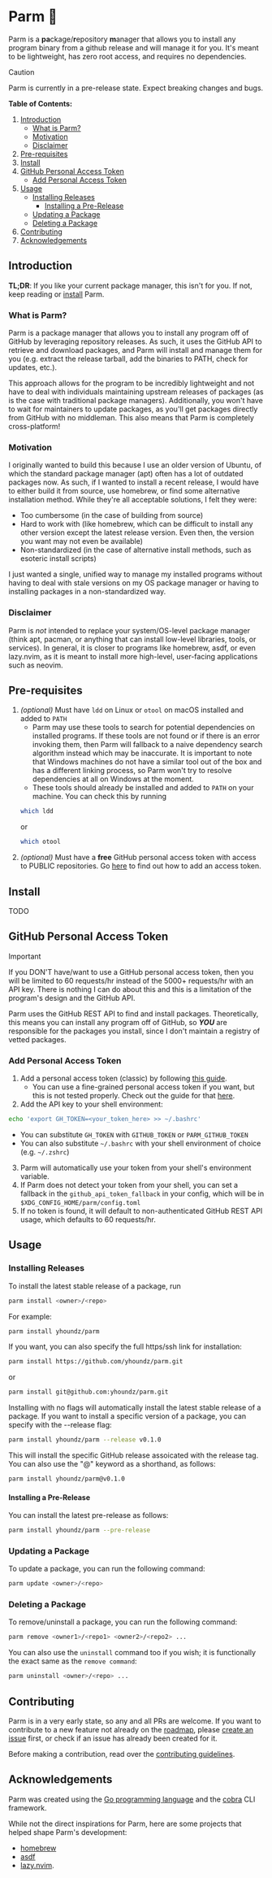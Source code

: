 # Parm 🧀

Parm is a **pa**ckage/**r**epository **m**anager that allows you to install any program binary from a github release and will manage it for you. It's meant to be lightweight, has zero root access, and requires no dependencies.

> [!CAUTION]
> Parm is currently in a pre-release state. Expect breaking changes and bugs.

**Table of Contents:**
1. [Introduction](#introduction)
    - [What is Parm?](#what-is-parm)
    - [Motivation](#motivation)
    - [Disclaimer](#disclaimer)
2. [Pre-requisites](#pre-requisites)
3. [Install](#install)
4. [GitHub Personal Access Token](#github-personal-access-token)
    - [Add Personal Access Token](#add-personal-access-token)
5. [Usage](#usage)
    - [Installing Releases](#installing-releases)
        - [Installing a Pre-Release](#installing-a-pre-release)
    - [Updating a Package](#updating-a-package)
    - [Deleting a Package](#deleting-a-package)
6. [Contributing](#contributing)
7. [Acknowledgements](#Acknowledgements)

## Introduction
**TL;DR**: If you like your current package manager, this isn't for you. If not, keep reading or [install](#install) Parm.

### What is Parm?
Parm is a package manager that allows you to install any program off of GitHub by leveraging repository releases. As such, it uses the GitHub API to retrieve and download packages, and Parm will install and manage them for you (e.g. extract the release tarball, add the binaries to PATH, check for updates, etc.).

This approach allows for the program to be incredibly lightweight and not have to deal with individuals maintaining upstream releases of packages (as is the case with traditional package managers). Additionally, you won't have to wait for maintainers to update packages, as you'll get packages directly from GitHub with no middleman. This also means that Parm is completely cross-platform!

### Motivation
I originally wanted to build this because I use an older version of Ubuntu, of which the standard package manager (apt) often has a lot of outdated packages now. As such, if I wanted to install a recent release, I would have to either build it from source, use homebrew, or find some alternative installation method. While they're all acceptable solutions, I felt they were:

- Too cumbersome (in the case of building from source)
- Hard to work with (like homebrew, which can be difficult to install any other version except the latest release version. Even then, the version you want may not even be available)
- Non-standardized (in the case of alternative install methods, such as esoteric install scripts)

I just wanted a single, unified way to manage my installed programs without having to deal with stale versions on my OS package manager or having to installing packages in a non-standardized way.

### Disclaimer
Parm is *not* intended to replace your system/OS-level package manager (think apt, pacman, or anything that can install low-level libraries, tools, or services). In general, it is closer to programs like homebrew, asdf, or even lazy.nvim, as it is meant to install more high-level, user-facing applications such as neovim.

## Pre-requisites
1. *(optional)* Must have `ldd` on Linux or `otool` on macOS installed and added to `PATH`
    - Parm may use these tools to search for potential dependencies on installed programs. If these tools are not found or if there is an error invoking them, then Parm will fallback to a naive dependency search algorithm instead which may be inaccurate. It is important to note that Windows machines do not have a similar tool out of the box and has a different linking process, so Parm won't try to resolve dependencies at all on Windows at the moment.
    - These tools should already be installed and added to `PATH` on your machine. You can check this by running
    ```sh
    which ldd
    ```
    or
    ```sh
    which otool
    ```
2. *(optional)* Must have a **free** GitHub personal access token with access to PUBLIC repositories. Go [here](#github-personal-access-token) to find out how to add an access token.

## Install
TODO

## GitHub Personal Access Token
> [!IMPORTANT]
> If you DON'T have/want to use a GitHub personal access token, then you will be limited to 60 requests/hr instead of the 5000+ requests/hr with an API key. 
> There is nothing I can do about this and this is a limitation of the program's design and the GitHub API.

Parm uses the GitHub REST API to find and install packages. Theoretically, this means you can install any program off of GitHub, so ***YOU*** are responsible for the packages you install, since I don't maintain a registry of vetted packages.

### Add Personal Access Token
1. Add a personal access token (classic) by following [this guide](https://docs.github.com/en/authentication/keeping-your-account-and-data-secure/managing-your-personal-access-tokens#creating-a-personal-access-token-classic).
    - You can use a fine-grained personal access token if you want, but this is not tested properly. Check out the guide for that [here](https://docs.github.com/en/authentication/keeping-your-account-and-data-secure/managing-your-personal-access-tokens#creating-a-fine-grained-personal-access-token).
2. Add the API key to your shell environment:
```sh
echo 'export GH_TOKEN=<your_token_here> >> ~/.bashrc'
```

- You can substitute `GH_TOKEN` with `GITHUB_TOKEN` or `PARM_GITHUB_TOKEN`
- You can also substitute `~/.bashrc` with your shell environment of choice (e.g. `~/.zshrc`)

3. Parm will automatically use your token from your shell's environment variable.
4. If Parm does not detect your token from your shell, you can set a fallback in the `github_api_token_fallback` in your config, which will be in `$XDG_CONFIG_HOME/parm/config.toml` 
5. If no token is found, it will default to non-authenticated GitHub REST API usage, which defaults to 60 requests/hr.

## Usage

### Installing Releases
To install the latest stable release of a package, run
```sh
parm install <owner>/<repo>
```

For example:
```sh
parm install yhoundz/parm
```

If you want, you can also specify the full https/ssh link for installation:
```sh
parm install https://github.com/yhoundz/parm.git
```
or
```sh
parm install git@github.com:yhoundz/parm.git
```

Installing with no flags will automatically install the latest stable release of a package.
If you want to install a specific version of a package, you can specify with the --release flag:
```sh
parm install yhoundz/parm --release v0.1.0
```

This will install the specific GitHub release assoicated with the release tag.
You can also use the "@" keyword as a shorthand, as follows:
```sh
parm install yhoundz/parm@v0.1.0
```

#### Installing a Pre-Release

You can install the latest pre-release as follows:
```sh
parm install yhoundz/parm --pre-release
```

### Updating a Package

To update a package, you can run the following command:
```sh
parm update <owner>/<repo>
```

### Deleting a Package

To remove/uninstall a package, you can run the following command:
```sh
parm remove <owner1>/<repo1> <owner2>/<repo2> ...
```

You can also use the `uninstall` command too if you wish; it is functionally the exact same as the `remove command`:
```sh
parm uninstall <owner>/<repo> ...
```

## Contributing
Parm is in a very early state, so any and all PRs are welcome. If you want to contribute to a new feature not already on the [roadmap](#ROADMAP.md), please [create an issue](https://github.com/yhoundz/parm/issues/new) first, or check if an issue has already been created for it.

Before making a contribution, read over the [contributing guidelines](#contributing.md).

## Acknowledgements
Parm was created using the [Go programming language](https://go.dev/) and the [cobra](https://cobra.dev/) CLI framework.

While not the direct inspirations for Parm, here are some projects that helped shape Parm's development:
- [homebrew](https://brew.sh/)
- [asdf](https://asdf-vm.com/)
- [lazy.nvim](https://lazy.folke.io/).
